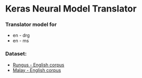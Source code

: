 # Keras Neural Model Translator

### Translator model for
- en - drg
- en - ms

### Dataset:
- [Rungus - English corpus](https://github.com/devennn/rungus-language-corpus)
- [Malay - English corpus](https://github.com/huseinzol05/Malaya-Dataset/blob/master/english-malay/english-malay1.json)
